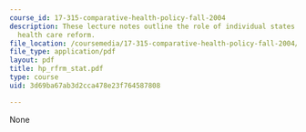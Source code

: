 ```yaml
---
course_id: 17-315-comparative-health-policy-fall-2004
description: These lecture notes outline the role of individual states in American
  health care reform.
file_location: /coursemedia/17-315-comparative-health-policy-fall-2004/3d69ba67ab3d2cca478e23f764587808_hp_rfrm_stat.pdf
file_type: application/pdf
layout: pdf
title: hp_rfrm_stat.pdf
type: course
uid: 3d69ba67ab3d2cca478e23f764587808

---
```

None